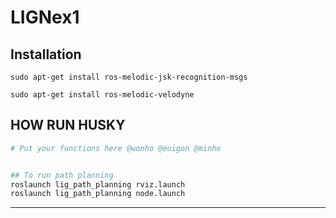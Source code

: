 # LIGNex1


## Installation

```sudo apt-get install ros-melodic-jsk-recognition-msgs```

```sudo apt-get install ros-melodic-velodyne```

## HOW RUN HUSKY
```sh
# Put your functions here @wonho @euigon @minho


## To run path planning
roslaunch lig_path_planning rviz.launch
roslaunch lig_path_planning node.launch
```

---

